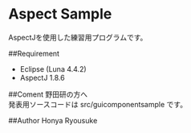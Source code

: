 Aspect Sample
=============

AspectJを使用した練習用プログラムです。

##Requirement

- Eclipse (Luna 4.4.2)
- AspectJ 1.8.6

##Coment
野田研の方へ<br>
発表用ソースコードは src/guicomponentsample です。

##Author
Honya Ryousuke